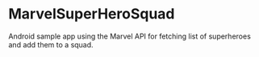 # MarvelSuperHeroSquad
Android sample app using the Marvel API for fetching list of superheroes and add them to a squad.
